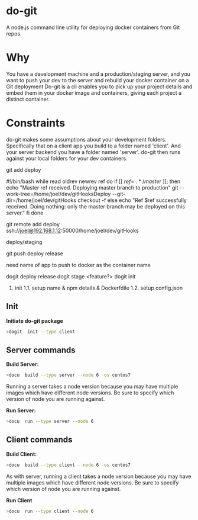 # do-git

A node.js command line utility for deploying docker containers from Git repos.

# Why

You have a development machine and a production/staging server, and you want to push your dev to the server and rebuild your docker container on a Git deployment
Do-git is a cli  enables you to pick up your project details and embed them in your docker image and containers, giving each project a distinct container.

# Constraints

do-git makes some assumptions about your development folders.  Specifically that on a client app you build to a folder named 'client'. And your server backend you have  a folder named 'server'. do-git then runs against your local folders for your dev containers.


git add deploy

#!/bin/bash
while read oldrev newrev ref
do
   if [[ $ref =~ .*/master$ ]];
   then
         echo "Master ref received. Deploying master branch to production"
         git --work-tree=/home/joel/dev/gitHooksDeploy --git-dir=/home/joel/dev/gitHooks checkout -f
   else
         echo "Ref $ref successfully received.  Doing nothing: only the master branch may be deployed on this server."
   fi
done

git remote add deploy ssh://joel@192.168.1.12:50000/home/joel/dev/gitHooks

deploy/staging

git push deploy release

need name of app to push to docker as the container name


dogit deploy release
dogit stage <feature?>
dogit init

1. init
1.1. setup name & npm details & Dockerfdile
1.2. setup config.json










## Init
**Initiate do-git package**
```bash
>dogit  init --type client
```

## Server commands

**Build Server:**
```bash
>docu  build --type server --node 6 -os centos7
```
Running a server takes a node version because you may have multiple images which have different node versions. Be sure to specify which version of node you are running against.

**Run Server:**
```bash
>docu  run --type server --node 6
```

## Client commands

**Build Client:**
```bash
>docu  build --type client --node 6 -os centos7
```

As with server, running a client takes a node version because you may have multiple images which have different node versions. Be sure to specify which version of node you are running against.

**Run Client**
```bash
>docu  run --type client --node 6
```

